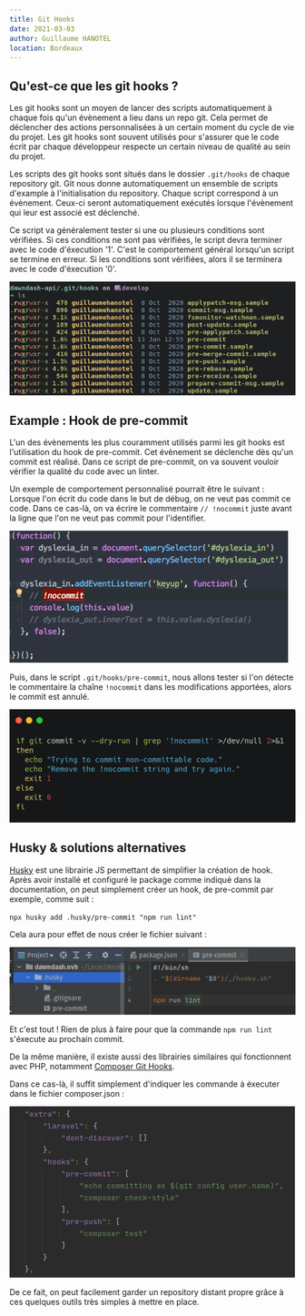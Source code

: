 ```yaml
---
title: Git Hooks
date: 2021-03-03
author: Guillaume HANOTEL
location: Bordeaux
---
```



## Qu'est-ce que les git hooks ?

Les git hooks sont un moyen de lancer des scripts automatiquement à chaque fois 
qu'un évènement a lieu dans un repo git. Cela permet de déclencher des
actions personnalisées à un certain moment du cycle de vie du projet.
Les git hooks sont souvent utilisés pour s'assurer que le code 
écrit par chaque développeur respecte un certain niveau de qualité au sein du projet.

Les scripts des git hooks sont situés dans le dossier `.git/hooks` de chaque repository git.
Git nous donne automatiquement un ensemble de scripts d'example à l'initialisation du
repository. Chaque script correspond à un évènement. Ceux-ci seront automatiquement
exécutés lorsque l'évènement qui leur est associé est déclenché.

Ce script va généralement tester si une ou plusieurs conditions sont vérifiées.
Si ces conditions ne sont pas vérifiées, le script devra terminer avec le code d'éxecution '1'.
C'est le comportement général lorsqu'un script se termine en erreur. Si les conditions sont 
vérifiées, alors il se terminera avec le code d'éxecution '0'.

![Git Hooks Location](../.vuepress/public/git-hooks-location.png)

## Example : Hook de pre-commit

L'un des évènements les plus couramment utilisés parmi les git hooks est 
l'utilisation du hook de pre-commit. Cet évènement se déclenche dès qu'un commit est réalisé.
Dans ce script de pre-commit, on va souvent vouloir vérifier la qualité du code avec un 
linter.

Un exemple de comportement personnalisé pourrait être le suivant :  
Lorsque l'on écrit du code dans le but de débug, on ne veut pas commit ce code. Dans
ce cas-là, on va écrire le commentaire `// !nocommit` juste avant la ligne que l'on ne veut pas 
commit pour l'identifier.

![Git Hooks Location](../.vuepress/public/git-hooks-no-commit.png)

Puis, dans le script `.git/hooks/pre-commit`, nous allons tester si l'on détecte le commentaire
la chaîne `!nocommit` dans les modifications apportées, alors le commit est annulé.

![Git Hooks Location](../.vuepress/public/git-hooks-pre-commit.png)

## Husky & solutions alternatives

[Husky](https://github.com/typicode/husky) est une librairie JS permettant de simplifier la création 
de hook. Après avoir installé et configuré le package comme indiqué dans la documentation, on peut 
simplement créer un hook, de pre-commit par exemple, comme suit :

`npx husky add .husky/pre-commit "npm run lint"`

Cela aura pour effet de nous créer le fichier suivant :

![Git Hooks Location](../.vuepress/public/git-hooks-pre-commit-husky.png)

Et c'est tout ! Rien de plus à faire pour que la commande `npm run lint` s'éxecute au prochain commit.

De la même manière, il existe aussi des librairies similaires qui fonctionnent avec PHP, notamment 
[Composer Git Hooks](https://github.com/BrainMaestro/composer-git-hooks).

Dans ce cas-là, il suffit simplement d'indiquer les commande à éxecuter dans le fichier composer.json :

![Git Hooks Location](../.vuepress/public/git-hooks-composer.png)

De ce fait, on peut facilement garder un repository distant propre grâce à ces quelques outils très simples à mettre en place.